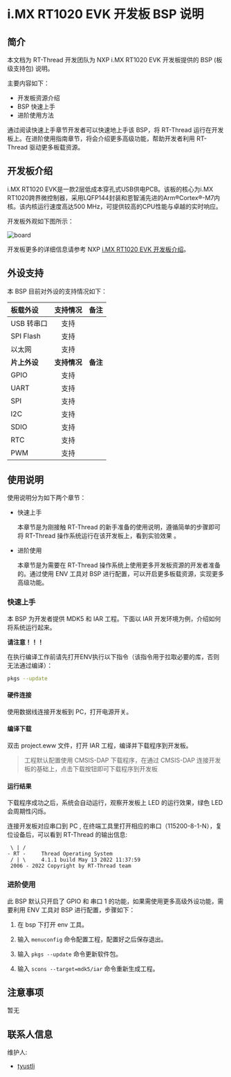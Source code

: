 # i.MX RT1020 EVK 开发板 BSP 说明

## 简介

本文档为 RT-Thread 开发团队为 NXP i.MX RT1020 EVK 开发板提供的 BSP (板级支持包) 说明。

主要内容如下：

- 开发板资源介绍
- BSP 快速上手
- 进阶使用方法

通过阅读快速上手章节开发者可以快速地上手该 BSP，将 RT-Thread 运行在开发板上。在进阶使用指南章节，将会介绍更多高级功能，帮助开发者利用 RT-Thread 驱动更多板载资源。

## 开发板介绍

i.MX RT1020 EVK是一款2层低成本穿孔式USB供电PCB。该板的核心为i.MX RT1020跨界微控制器，采用LQFP144封装和恩智浦先进的Arm®Cortex®-M7内核。该内核运行速度高达500 MHz，可提供较高的CPU性能与卓越的实时响应。

开发板外观如下图所示：

![board](figures/board.jpg)


开发板更多的详细信息请参考 NXP [i.MX RT1020 EVK 开发板介绍](https://www.nxp.com)。

## 外设支持

本 BSP 目前对外设的支持情况如下：

| **板载外设**      | **支持情况** | **备注**                              |
| :----------------- | :----------: | :------------------------------------|
| USB 转串口        |     支持     |                                       |
| SPI Flash         |     支持     |                                       |
| 以太网            |     支持     |                                       |
| **片上外设** | **支持情况** | **备注**                              |
| GPIO         |     支持     |                                       |
| UART         |     支持     |                                       |
| SPI          |     支持     |                                       |
| I2C          |     支持     |                                       |
| SDIO         |     支持     |                                       |
| RTC          |     支持     |                                       |
| PWM          |     支持     |                                       |
                 


## 使用说明

使用说明分为如下两个章节：

- 快速上手

    本章节是为刚接触 RT-Thread 的新手准备的使用说明，遵循简单的步骤即可将 RT-Thread 操作系统运行在该开发板上，看到实验效果 。

- 进阶使用

    本章节是为需要在 RT-Thread 操作系统上使用更多开发板资源的开发者准备的。通过使用 ENV 工具对 BSP 进行配置，可以开启更多板载资源，实现更多高级功能。


### 快速上手

本 BSP 为开发者提供 MDK5 和 IAR 工程。下面以 IAR 开发环境为例，介绍如何将系统运行起来。

**请注意！！！**

在执行编译工作前请先打开ENV执行以下指令（该指令用于拉取必要的库，否则无法通过编译）：

```bash
pkgs --update
```

#### 硬件连接

使用数据线连接开发板到 PC，打开电源开关。

#### 编译下载

双击 project.eww 文件，打开 IAR 工程，编译并下载程序到开发板。

> 工程默认配置使用 CMSIS-DAP 下载程序，在通过 CMSIS-DAP 连接开发板的基础上，点击下载按钮即可下载程序到开发板

#### 运行结果

下载程序成功之后，系统会自动运行，观察开发板上 LED 的运行效果，绿色 LED 会周期性闪烁。

连接开发板对应串口到 PC , 在终端工具里打开相应的串口（115200-8-1-N），复位设备后，可以看到 RT-Thread 的输出信息:

```
 \ | /
- RT -     Thread Operating System
 / | \     4.1.1 build May 13 2022 11:37:59
 2006 - 2022 Copyright by RT-Thread team
```


### 进阶使用

此 BSP 默认只开启了 GPIO 和 串口 1 的功能，如果需使用更多高级外设功能，需要利用 ENV 工具对 BSP 进行配置，步骤如下：

1. 在 bsp 下打开 env 工具。

2. 输入 `menuconfig` 命令配置工程，配置好之后保存退出。

3. 输入 `pkgs --update` 命令更新软件包。

4. 输入 `scons --target=mdk5/iar` 命令重新生成工程。

## 注意事项

暂无

## 联系人信息

维护人:

- [tyustli](https://github.com/tyustli)
